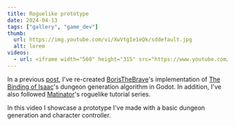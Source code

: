 ```yaml
---
title: Roguelike prototype
date: 2024-04-13
tags: ["gallery", "game_dev"]
thumb:
  url: https://img.youtube.com/vi/XwVtgIe1eQk/sddefault.jpg
  alt: lorem
videos:
  - url: <iframe width="560" height="315" src="https://www.youtube.com/embed/XwVtgIe1eQk?si=d_DrgQC7KGKicXF3" title="YouTube video player" frameborder="0" allow="accelerometer; autoplay; clipboard-write; encrypted-media; gyroscope; picture-in-picture; web-share" referrerpolicy="strict-origin-when-cross-origin" allowfullscreen></iframe>
---
```


In a previous [post](/gallery/2023-11-28-procedural-dungeon-generation/), I've re-created [BorisTheBrave](https://www.boristhebrave.com/2020/09/12/dungeon-generation-in-binding-of-isaac/)'s implementation of [The Binding of Isaac](https://store.steampowered.com/app/113200/The_Binding_of_Isaac/)'s dungeon generation algorithm in Godot. In addition, I've also followed [Matinator](https://www.youtube.com/watch?v=axMNUTmFEDA&list=PL2-ArCpIQtjELkyLKec8BaVVCeunuHSK9)'s roguelike tutorial series.

In this video I showcase a prototype I've made with a basic dungeon generation and character controller.
